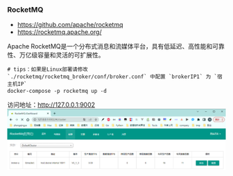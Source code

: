 ### RocketMQ

- https://github.com/apache/rocketmq
- https://rocketmq.apache.org/

Apache RocketMQ是一个分布式消息和流媒体平台，具有低延迟、高性能和可靠性、万亿级容量和灵活的可扩展性。

```shell
# tips：如果是Linux部署请修改 `./rocketmq/rocketmq_broker/conf/broker.conf` 中配置 `brokerIP1` 为 `宿主机IP`
docker-compose -p rocketmq up -d
```

访问地址：http://127.0.0.1:9002
![](./images/run-1689057214675.png)
